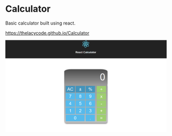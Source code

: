 # Calculator

Basic calculator built using react.

https://thelacycode.github.io/Calculator

![Calculator](/images/ReactCalculator.png)
